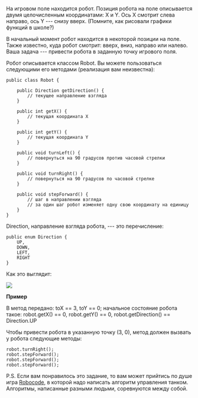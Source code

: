 На игровом поле находится робот. Позиция робота на поле описывается двумя целочисленным координатами: X и Y. Ось X смотрит слева направо, ось Y --- снизу вверх. (Помните, как рисовали графики функций в школе?)

В начальный момент робот находится в некоторой позиции на поле. Также известно, куда робот смотрит: вверх, вниз, направо или налево. Ваша задача --- привести робота в заданную точку игрового поля.

Робот описывается классом Robot. Вы можете пользоваться следующими его методами (реализация вам неизвестна):

```
public class Robot {

    public Direction getDirection() {
        // текущее направление взгляда
    }

    public int getX() {
        // текущая координата X
    }

    public int getY() {
        // текущая координата Y
    }

    public void turnLeft() {
        // повернуться на 90 градусов против часовой стрелки
    }

    public void turnRight() {
        // повернуться на 90 градусов по часовой стрелке
    }

    public void stepForward() {
        // шаг в направлении взгляда
        // за один шаг робот изменяет одну свою координату на единицу
    }
}

```

Direction, направление взгляда робота,  --- это перечисление:

```
public enum Direction {
    UP,
    DOWN,
    LEFT,
    RIGHT
}

```

Как это  выглядит:

![](https://ucarecdn.com/54490c3b-9a32-4f7b-85c2-efd12455b5c0/)

**Пример**

В метод передано: toX == 3, toY == 0; начальное состояние робота такое: robot.getX() == 0, robot.getY() == 0, robot.getDirection() == Direction.UP

Чтобы привести робота в указанную точку (3, 0), метод должен вызвать у робота следующие методы:

```
robot.turnRight();
robot.stepForward();
robot.stepForward();
robot.stepForward();

```

P.S. Если вам понравилось это задание, то вам может прийтись по душе игра [Robocode](http://robocode.sourceforge.net/), в которой надо написать алгоритм управления танком. Алгоритмы, написанные разными людьми, соревнуются между собой.
